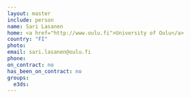 ```yaml
---
layout: master
include: person
name: Sari Lasanen
home: <a href="http://www.oulu.fi">University of Oulu</a>
country: "FI"
photo:
email: sari.lasanen@oulu.fi
phone:
on_contract: no
has_been_on_contract: no
groups:
  e3ds:
---
```

